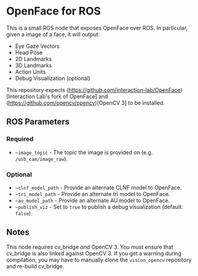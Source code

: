# OpenFace for ROS

This is a small ROS node that exposes OpenFace over ROS. In particular, given a image of a face, it will output:
  * Eye Gaze Vectors
  * Head Pose
  * 2D Landmarks
  * 3D Landmarks
  * Action Units
  * Debug Visualization (optional)

This repository expects (https://github.com/interaction-lab/OpenFace)[Interaction Lab's fork of OpenFace] and (https://github.com/opencv/opencv)[OpenCV 3] to be installed.

## ROS Parameters

### Required
  * `~image_topic` - The topic the image is provided on (e.g. `/usb_cam/image_raw`).

### Optional
  * `~clnf_model_path` - Provide an alternate CLNF model to OpenFace.
  * `~tri_model_path` - Provide an alternate tri model to OpenFace.
  * `~au_model_path` - Provide an alternate AU model to OpenFace.
  * `~publish_viz` - Set to `true` to publish a debug visualization (default: `false`).

## Notes

This node requires cv_bridge *and* OpenCV 3. You must ensure that cv_bridge is also linked against OpenCV 3. If you get a warning during compilation, you may have to manually clone the `vision_opencv` repository and re-build cv_bridge.
